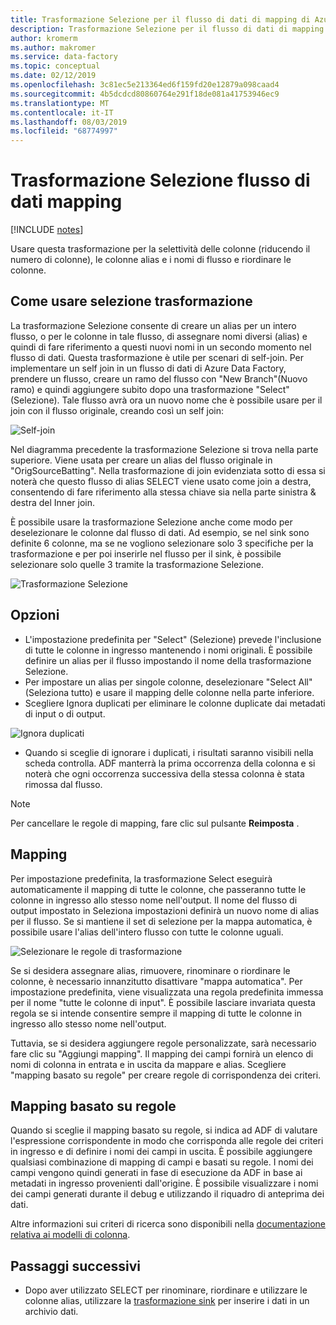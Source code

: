 ```yaml
---
title: Trasformazione Selezione per il flusso di dati di mapping di Azure Data Factory
description: Trasformazione Selezione per il flusso di dati di mapping di Azure Data Factory
author: kromerm
ms.author: makromer
ms.service: data-factory
ms.topic: conceptual
ms.date: 02/12/2019
ms.openlocfilehash: 3c81ec5e213364ed6f159fd20e12879a098caad4
ms.sourcegitcommit: 4b5dcdcd80860764e291f18de081a41753946ec9
ms.translationtype: MT
ms.contentlocale: it-IT
ms.lasthandoff: 08/03/2019
ms.locfileid: "68774997"
---
```

# <a name="mapping-data-flow-select-transformation"></a>Trasformazione Selezione flusso di dati mapping
[!INCLUDE [notes](../../includes/data-factory-data-flow-preview.md)]

Usare questa trasformazione per la selettività delle colonne (riducendo il numero di colonne), le colonne alias e i nomi di flusso e riordinare le colonne.

## <a name="how-to-use-select-transformation"></a>Come usare selezione trasformazione
La trasformazione Selezione consente di creare un alias per un intero flusso, o per le colonne in tale flusso, di assegnare nomi diversi (alias) e quindi di fare riferimento a questi nuovi nomi in un secondo momento nel flusso di dati. Questa trasformazione è utile per scenari di self-join. Per implementare un self join in un flusso di dati di Azure Data Factory, prendere un flusso, creare un ramo del flusso con "New Branch"(Nuovo ramo) e quindi aggiungere subito dopo una trasformazione "Select" (Selezione). Tale flusso avrà ora un nuovo nome che è possibile usare per il join con il flusso originale, creando così un self join:

![Self-join](media/data-flow/selfjoin.png "Self-join")

Nel diagramma precedente la trasformazione Selezione si trova nella parte superiore. Viene usata per creare un alias del flusso originale in "OrigSourceBatting". Nella trasformazione di join evidenziata sotto di essa si noterà che questo flusso di alias SELECT viene usato come join a destra, consentendo di fare riferimento alla stessa chiave sia nella parte sinistra & destra del Inner join.

È possibile usare la trasformazione Selezione anche come modo per deselezionare le colonne dal flusso di dati. Ad esempio, se nel sink sono definite 6 colonne, ma se ne vogliono selezionare solo 3 specifiche per la trasformazione e per poi inserirle nel flusso per il sink, è possibile selezionare solo quelle 3 tramite la trasformazione Selezione.

![Trasformazione Selezione](media/data-flow/newselect1.png "Selezionare un alias")

## <a name="options"></a>Opzioni
* L'impostazione predefinita per "Select" (Selezione) prevede l'inclusione di tutte le colonne in ingresso mantenendo i nomi originali. È possibile definire un alias per il flusso impostando il nome della trasformazione Selezione.
* Per impostare un alias per singole colonne, deselezionare "Select All" (Seleziona tutto) e usare il mapping delle colonne nella parte inferiore.
* Scegliere Ignora duplicati per eliminare le colonne duplicate dai metadati di input o di output.

![Ignora duplicati](media/data-flow/select-skip-dup.png "Ignora duplicati")

* Quando si sceglie di ignorare i duplicati, i risultati saranno visibili nella scheda controlla. ADF manterrà la prima occorrenza della colonna e si noterà che ogni occorrenza successiva della stessa colonna è stata rimossa dal flusso.

> [!NOTE]
> Per cancellare le regole di mapping, fare clic sul pulsante **Reimposta** .

## <a name="mapping"></a>Mapping
Per impostazione predefinita, la trasformazione Select eseguirà automaticamente il mapping di tutte le colonne, che passeranno tutte le colonne in ingresso allo stesso nome nell'output. Il nome del flusso di output impostato in Seleziona impostazioni definirà un nuovo nome di alias per il flusso. Se si mantiene il set di selezione per la mappa automatica, è possibile usare l'alias dell'intero flusso con tutte le colonne uguali.

![Selezionare le regole di trasformazione](media/data-flow/rule2.png "Mapping basato su regole")

Se si desidera assegnare alias, rimuovere, rinominare o riordinare le colonne, è necessario innanzitutto disattivare "mappa automatica". Per impostazione predefinita, viene visualizzata una regola predefinita immessa per il nome "tutte le colonne di input". È possibile lasciare invariata questa regola se si intende consentire sempre il mapping di tutte le colonne in ingresso allo stesso nome nell'output.

Tuttavia, se si desidera aggiungere regole personalizzate, sarà necessario fare clic su "Aggiungi mapping". Il mapping dei campi fornirà un elenco di nomi di colonna in entrata e in uscita da mappare e alias. Scegliere "mapping basato su regole" per creare regole di corrispondenza dei criteri.

## <a name="rule-based-mapping"></a>Mapping basato su regole
Quando si sceglie il mapping basato su regole, si indica ad ADF di valutare l'espressione corrispondente in modo che corrisponda alle regole dei criteri in ingresso e di definire i nomi dei campi in uscita. È possibile aggiungere qualsiasi combinazione di mapping di campi e basati su regole. I nomi dei campi vengono quindi generati in fase di esecuzione da ADF in base ai metadati in ingresso provenienti dall'origine. È possibile visualizzare i nomi dei campi generati durante il debug e utilizzando il riquadro di anteprima dei dati.

Altre informazioni sui criteri di ricerca sono disponibili nella [documentazione relativa ai modelli di colonna](concepts-data-flow-column-pattern.md).

## <a name="next-steps"></a>Passaggi successivi
* Dopo aver utilizzato SELECT per rinominare, riordinare e utilizzare le colonne alias, utilizzare la [trasformazione sink](data-flow-sink.md) per inserire i dati in un archivio dati.
